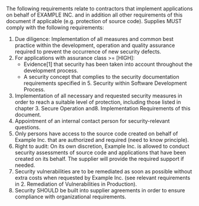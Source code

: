 The following requirements relate to contractors that implement applications on behalf of EXAMPLE INC. and in addition all other requirements of this document if applicable (e.g. protection of source code). Supplies MUST comply with the following requirements:

1. Due diligence: Implementation of all measures and common best practice within the development,  operation and quality assurance required to prevent the occurrence of new security defects.
2. For applications with assurance class >= [HIGH]:
   - Evidence[1] that security has been taken into account throughout the development process.
   - A security concept that complies to the security documentation requirements specified in 5. Security within Software Development Process.
5. Implementation of all necessary and requested security measures in order to reach a suitable level of protection, including those listed in chapter 3. Secure Operation and8. Implementation Requirements of this document.
6. Appointment of an internal contact person for security-relevant questions.
7. Only persons have access to the source code created on behalf of Example Inc. that are authorized and required (need to know principle).
8. Right to audit: On its own discretion, Example Inc. is allowed to conduct security assessments of source code and applications that have been created on its behalf. The supplier will provide the required support if needed.
9. Security vulnerabilities are to be remediated as soon as possible without extra costs when requested by Example Inc. (see relevant requirements in 2. Remediation of Vulnerabilities in Production).
10. Security SHOULD be built into supplier agreements in order to ensure compliance with organizational requirements.
